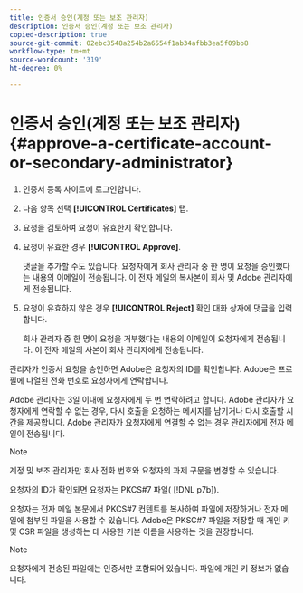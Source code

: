 ```yaml
---
title: 인증서 승인(계정 또는 보조 관리자)
description: 인증서 승인(계정 또는 보조 관리자)
copied-description: true
source-git-commit: 02ebc3548a254b2a6554f1ab34afbb3ea5f09bb8
workflow-type: tm+mt
source-wordcount: '319'
ht-degree: 0%

---
```


# 인증서 승인(계정 또는 보조 관리자){#approve-a-certificate-account-or-secondary-administrator}

1. 인증서 등록 사이트에 로그인합니다.
1. 다음 항목 선택 **[!UICONTROL Certificates]** 탭.
1. 요청을 검토하여 요청이 유효한지 확인합니다.
1. 요청이 유효한 경우 **[!UICONTROL Approve]**.

   댓글을 추가할 수도 있습니다. 요청자에게 회사 관리자 중 한 명이 요청을 승인했다는 내용의 이메일이 전송됩니다. 이 전자 메일의 복사본이 회사 및 Adobe 관리자에게 전송됩니다.

1. 요청이 유효하지 않은 경우 **[!UICONTROL Reject]** 확인 대화 상자에 댓글을 입력합니다.

   회사 관리자 중 한 명이 요청을 거부했다는 내용의 이메일이 요청자에게 전송됩니다. 이 전자 메일의 사본이 회사 관리자에게 전송됩니다.

관리자가 인증서 요청을 승인하면 Adobe은 요청자의 ID를 확인합니다. Adobe은 프로필에 나열된 전화 번호로 요청자에게 연락합니다.

Adobe 관리자는 3일 이내에 요청자에게 두 번 연락하려고 합니다. Adobe 관리자가 요청자에게 연락할 수 없는 경우, 다시 호출을 요청하는 메시지를 남기거나 다시 호출할 시간을 제공합니다. Adobe 관리자가 요청자에게 연결할 수 없는 경우 관리자에게 전자 메일이 전송됩니다.

>[!NOTE]
>
>계정 및 보조 관리자만 회사 전화 번호와 요청자의 과제 구문을 변경할 수 있습니다.

요청자의 ID가 확인되면 요청자는 PKCS#7 파일( [!DNL p7b]).

요청자는 전자 메일 본문에서 PKCS#7 컨텐트를 복사하여 파일에 저장하거나 전자 메일에 첨부된 파일을 사용할 수 있습니다. Adobe은 PKSC#7 파일을 저장할 때 개인 키 및 CSR 파일을 생성하는 데 사용한 기본 이름을 사용하는 것을 권장합니다.

>[!NOTE]
>
>요청자에게 전송된 파일에는 인증서만 포함되어 있습니다. 파일에 개인 키 정보가 없습니다.

